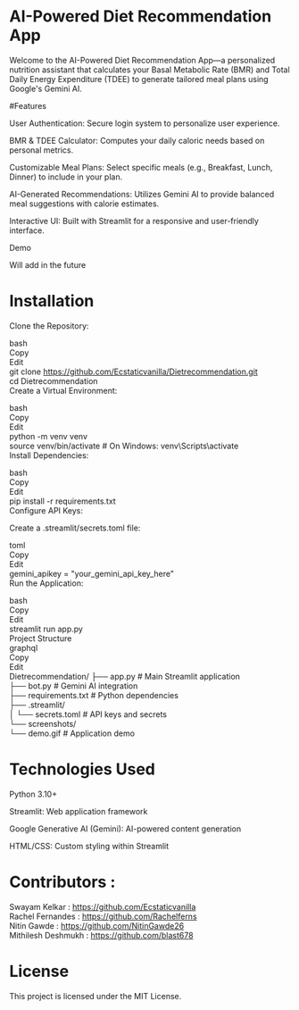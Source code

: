 # AI-Powered Diet Recommendation App

Welcome to the AI-Powered Diet Recommendation App—a personalized nutrition assistant that calculates your Basal Metabolic Rate (BMR) and Total Daily Energy Expenditure (TDEE) to generate tailored meal plans using Google's Gemini AI.

#Features 

User Authentication: Secure login system to personalize user experience.

BMR & TDEE Calculator: Computes your daily caloric needs based on personal metrics.

Customizable Meal Plans: Select specific meals (e.g., Breakfast, Lunch, Dinner) to include in your plan.

AI-Generated Recommendations: Utilizes Gemini AI to provide balanced meal suggestions with calorie estimates.

Interactive UI: Built with Streamlit for a responsive and user-friendly interface.

Demo

Will add in the future

# Installation

Clone the Repository:  

bash  
Copy  
Edit  
git clone https://github.com/Ecstaticvanilla/Dietrecommendation.git  
cd Dietrecommendation  
Create a Virtual Environment:  

bash  
Copy  
Edit  
python -m venv venv  
source venv/bin/activate  # On Windows: venv\Scripts\activate  
Install Dependencies:  

bash  
Copy  
Edit  
pip install -r requirements.txt  
Configure API Keys:  

Create a .streamlit/secrets.toml file:  

toml  
Copy  
Edit  
gemini_apikey = "your_gemini_api_key_here"  
Run the Application:  

bash  
Copy  
Edit  
streamlit run app.py  
Project Structure  
graphql  
Copy  
Edit  
Dietrecommendation/
├── app.py             # Main Streamlit application  
├── bot.py             # Gemini AI integration  
├── requirements.txt   # Python dependencies  
├── .streamlit/  
│   └── secrets.toml   # API keys and secrets  
└── screenshots/  
    └── demo.gif       # Application demo  

# Technologies Used

Python 3.10+

Streamlit: Web application framework

Google Generative AI (Gemini): AI-powered content generation

HTML/CSS: Custom styling within Streamlit


# Contributors :
Swayam Kelkar : https://github.com/Ecstaticvanilla  
Rachel Fernandes : https://github.com/Rachelferns  
Nitin Gawde : https://github.com/NitinGawde26  
Mithilesh Deshmukh : https://github.com/blast678  

# License
This project is licensed under the MIT License.
